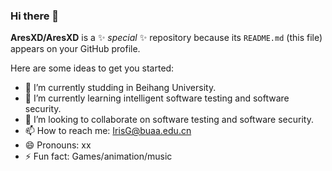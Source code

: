 ### Hi there 👋
**AresXD/AresXD** is a ✨ _special_ ✨ repository because its `README.md` (this file) appears on your GitHub profile.

Here are some ideas to get you started:

- 🔭 I’m currently studding in Beihang University.
- 🌱 I’m currently learning intelligent software testing and software security.
- 👯 I’m looking to collaborate on software testing and software security.
- 📫 How to reach me: IrisG@buaa.edu.cn
- 😄 Pronouns: xx
- ⚡ Fun fact: Games/animation/music
<!--
**AresXD/AresXD** is a ✨ _special_ ✨ repository because its `README.md` (this file) appears on your GitHub profile.

Here are some ideas to get you started:

- 🔭 I’m currently studding in Beihang University.
- 🌱 I’m currently learning intelligent software testing and software security.
- 👯 I’m looking to collaborate on software testing and software security.
- 📫 How to reach me: IrisG@buaa.edu.cn
- 😄 Pronouns: xx
- ⚡ Fun fact: Games/animation/music
-->
